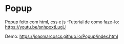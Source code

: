 # Popup
Popup feito com html, css e js
-Tutorial de como faze-lo: https://youtu.be/snhpoxtLugU

Demo: https://joaomarcoscs.github.io/Popup/index.html

